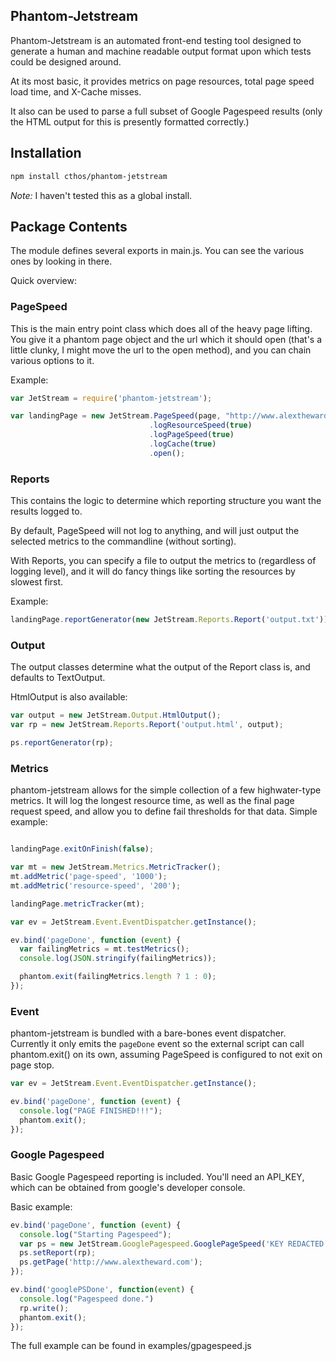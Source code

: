 ## Phantom-Jetstream

Phantom-Jetstream is an automated front-end testing tool designed to generate a
human and machine readable output format upon which tests could be designed around.

At its most basic, it provides metrics on page resources, total page speed load time, and X-Cache misses.

It also can be used to parse a full subset of Google Pagespeed results (only the HTML output for this is
  presently formatted correctly.)

## Installation

```bash
npm install cthos/phantom-jetstream
```

*Note:* I haven't tested this as a global install.

## Package Contents

The module defines several exports in main.js. You can see the various ones by looking in there.

Quick overview:

### PageSpeed

This is the main entry point class which does all of the heavy page lifting. You give it a phantom page object and the url
which it should open (that's a little clunky, I might move the url to the open method), and you can chain various
options to it.

Example:

```js
var JetStream = require('phantom-jetstream');

var landingPage = new JetStream.PageSpeed(page, "http://www.alextheward.com")
                               .logResourceSpeed(true)
                               .logPageSpeed(true)
                               .logCache(true)
                               .open();
```

### Reports

This contains the logic to determine which reporting structure you want the results logged to.

By default, PageSpeed will not log to anything, and will just output the selected metrics to the commandline (without sorting).

With Reports, you can specify a file to output the metrics to (regardless of logging level), and it will do fancy things like
sorting the resources by slowest first.

Example:

```js
landingPage.reportGenerator(new JetStream.Reports.Report('output.txt'));
```

### Output

The output classes determine what the output of the Report class is, and defaults to TextOutput.

HtmlOutput is also available:

```js
var output = new JetStream.Output.HtmlOutput();
var rp = new JetStream.Reports.Report('output.html', output);

ps.reportGenerator(rp);
```

### Metrics

phantom-jetstream allows for the simple collection of a few highwater-type metrics. It will log the longest resource time, as well as the final
page request speed, and allow you to define fail thresholds for that data. Simple example:

```js

landingPage.exitOnFinish(false);

var mt = new JetStream.Metrics.MetricTracker();
mt.addMetric('page-speed', '1000');
mt.addMetric('resource-speed', '200');

landingPage.metricTracker(mt);

var ev = JetStream.Event.EventDispatcher.getInstance();

ev.bind('pageDone', function (event) {
  var failingMetrics = mt.testMetrics();
  console.log(JSON.stringify(failingMetrics));

  phantom.exit(failingMetrics.length ? 1 : 0);
});
```

### Event

phantom-jetstream is bundled with a bare-bones event dispatcher. Currently it only emits the `pageDone` event so the external script can call phantom.exit() on its own, assuming PageSpeed is configured to not exit on page stop.

```js
var ev = JetStream.Event.EventDispatcher.getInstance();

ev.bind('pageDone', function (event) {  
  console.log("PAGE FINISHED!!!");
  phantom.exit();
});
```

### Google Pagespeed

Basic Google Pagespeed reporting is included. You'll need an API_KEY, which can be obtained from google's developer console.

Basic example:

```js
ev.bind('pageDone', function (event) {
  console.log("Starting Pagespeed");
  var ps = new JetStream.GooglePagespeed.GooglePageSpeed('KEY REDACTED');
  ps.setReport(rp);
  ps.getPage('http://www.alextheward.com');
});

ev.bind('googlePSDone', function(event) {
  console.log("Pagespeed done.")
  rp.write();
  phantom.exit();
});
```

The full example can be found in examples/gpagespeed.js
